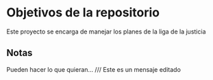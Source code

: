 # Objetivos de la repositorio

Este proyecto se encarga de manejar los planes de la liga de la justicia


## Notas
Pueden hacer lo que quieran...
///
Este es un mensaje editado
